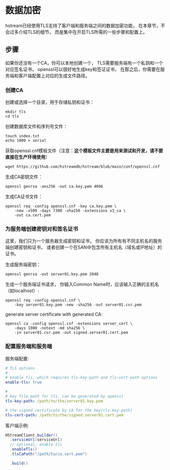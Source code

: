 # 数据加密

hstream已经使用TLS支持了客户端和服务端之间的数据加密功能，
在本章节，不会过多介绍TLS的细节，
而是集中在开启TLS所需的一些步骤和配置上。

## 步骤

如果你还没有一个CA，你可以本地创建一个，
TLS需要服务端有一个私钥和一个对应签名证书，
openssl可以很好地生成key和签证证书，
在那之后，你需要在服务端和客户端配置上对应的生成文件路径。

### 创建CA

创建或选择一个目录，用于存储私钥和证书：
```shell
mkdir tls
cd tls
```

创建数据库文件和序列号文件：
```shell
touch index.txt
echo 1000 > serial
```

获取openssl.cnf模板文件（注意：**这个模板文件主要是用来测试和开发，请不要直接在生产环境使用**）
```shell
wget https://github.com/hstreamdb/hstream/blob/main/conf/openssl.cnf
```

生成CA密钥文件：
```shell
openssl genrsa -aes256 -out ca.key.pem 4096
```

生成CA证书文件：
```shell
openssl req -config openssl.cnf -key ca.key.pem \
    -new -x509 -days 7300 -sha256 -extensions v3_ca \
    -out ca.cert.pem
```

### 为服务端创建密钥对和签名证书

这里，我们只为一个服务器生成密钥和证书，
你应该为所有有不同主机名的服务端创建密钥和证书，
或者创建一个在SAN中包含所有主机名（域名或IP地址）的证书。

生成服务端密钥：
```shell
openssl genrsa -out server01.key.pem 2048
```

生成一个服务端证书请求，
你输入Common Name时，应该输入正确的主机名（如localhost）:
```shell
openssl req -config openssl.cnf \
    -key server01.key.pem -new -sha256 -out server01.csr.pem
```

generate server certificate with generated CA:
```shell
openssl ca -config openssl.cnf -extensions server_cert \
    -days 1000 -notext -md sha256 \
    -in server01.csr.pem -out signed.server01.cert.pem
```

### 配置服务端和服务端
服务端配置:
```yaml
# TLS options
#
# enable tls, which requires tls-key-path and tls-cert-path options
enable-tls: true

#
# key file path for tls, can be generated by openssl
tls-key-path: /path/to/the/server01.key.pem

# the signed certificate by CA for the key(tls-key-path)
tls-cert-path: /path/to/the/signed.server01.cert.pem
```

客户端示例:
```java
HStreamClient.builder()
  .serviceUrl(serviceUrl)
  // optional, enable tls
  .enableTls()
  .tlsCaPath("/path/to/ca.cert.pem")

  .build()
```
